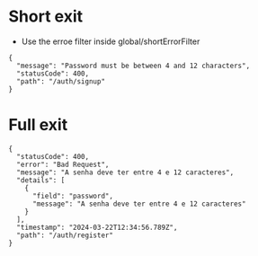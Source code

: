 # Short exit
- Use the erroe filter inside global/shortErrorFilter
```
{
  "message": "Password must be between 4 and 12 characters",
  "statusCode": 400,
  "path": "/auth/signup"
}
```

# Full exit

```
{
  "statusCode": 400,
  "error": "Bad Request",
  "message": "A senha deve ter entre 4 e 12 caracteres",
  "details": [
    {
      "field": "password",
      "message": "A senha deve ter entre 4 e 12 caracteres"
    }
  ],
  "timestamp": "2024-03-22T12:34:56.789Z",
  "path": "/auth/register"
}
```